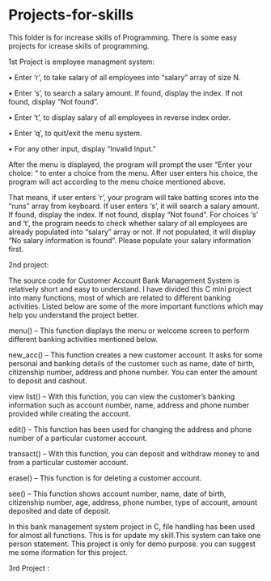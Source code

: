 # Projects-for-skills
This folder is for increase skills of Programming.
There is some easy projects for icrease skills of programming.

1st Project is employee managment system:


• Enter ‘r’, to take salary of all employees into “salary” array of size N.

• Enter ‘s’, to search a salary amount. If found, display the index. If not found, display “Not found”.

• Enter ‘t’, to display salary of all employees in reverse index order.

• Enter ‘q’, to quit/exit the menu system.

• For any other input, display “Invalid Input.”

 

 

After the menu is displayed, the program will prompt the user “Enter your choice: “ to enter a choice from the menu. After user enters his choice, the program will act according to the menu choice mentioned above.

That means, if user enters ‘r’, your program will take batting scores into the “runs” array from keyboard. If user enters ‘s’, it will search a salary amount. If found, display the index. If not found, display “Not found”. For choices ‘s’ and ‘t’, the program needs to check whether salary of all employees are already populated into “salary” array or not. If not populated, it will display “No salary information is found”. Please populate your salary information first.




2nd project:

The source code for Customer Account Bank Management System is relatively short and easy to understand. I have divided this C mini project into many functions, most of which are related to different banking activities. Listed below are some of the more important functions which may help you understand the project better.

menu() – This function displays the menu or welcome screen to perform different banking activities mentioned below.


 
new_acc() – This function creates a new customer account. It asks for some  personal and banking details of the customer such as name, date of birth, citizenship number, address and phone number. You can enter the amount to deposit and cashout.

view list() – With this function, you can view the customer’s banking information such as account number, name, address and phone number provided while creating the account.

edit() – This function has been used for changing the address and phone number of a particular customer account.

transact() – With this function, you can deposit and withdraw money to and from a particular customer account.

erase() – This function is for deleting a customer account.

see() – This function shows account number, name, date of birth, citizenship number, age, address, phone number, type of account, amount deposited and date of deposit. 

In this bank management system project in C, file handling has been used for almost all functions. This is for update my skill.This system can take one person statement.
This project is only for demo purpose.
you can suggest me some iformation for this project.


3rd Project : 


